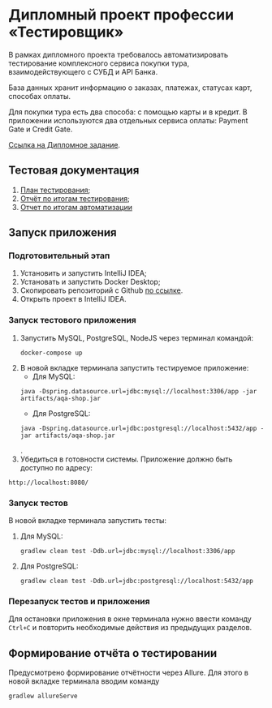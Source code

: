 # Дипломный проект профессии «Тестировщик»
В рамках дипломного проекта требовалось автоматизировать тестирование комплексного сервиса покупки тура, взаимодействующего с СУБД и API Банка.

База данных хранит информацию о заказах, платежах, статусах карт, способах оплаты.

Для покупки тура есть два способа: с помощью карты и в кредит. В приложении используются два отдельных сервиса оплаты: Payment Gate и Credit Gate.

[Ссылка на Дипломное задание](https://github.com/netology-code/qa-diploma).

## Тестовая документация
1. [План тестирования](https://github.com/kensei93/QA-Diplom-main/blob/main/documents/Plan.md);
1. [Отчёт по итогам тестирования](https://github.com/kensei93/QA-Diplom-main/blob/main/documents/Report.md);
1. [Отчет по итогам автоматизации](https://github.com/kensei93/QA-Diplom-main/blob/main/documents/Summary.md)

## Запуск приложения
### Подготовительный этап
1. Установить и запустить IntelliJ IDEA;
1. Установать и запустить Docker Desktop;
1. Скопировать репозиторий с Github [по ссылке](https://github.com/kensei93/QA-Diplom-main).
1. Открыть проект в IntelliJ IDEA.

### Запуск тестового приложения
1. Запустить MySQL, PostgreSQL, NodeJS через терминал командой:
   ```
   docker-compose up
   ```
1. В новой вкладке терминала запустить тестируемое приложение:
   * Для MySQL: 
   ```
   java -Dspring.datasource.url=jdbc:mysql://localhost:3306/app -jar artifacts/aqa-shop.jar
   ```
   * Для PostgreSQL: 
   ```
   java -Dspring.datasource.url=jdbc:postgresql://localhost:5432/app -jar artifacts/aqa-shop.jar
   ```
   .
1. Убедиться в готовности системы. Приложение должно быть доступно по адресу:
```
http://localhost:8080/
```

### Запуск тестов
В новой вкладке терминала запустить тесты:
1. Для MySQL: 
   ```
   gradlew clean test -Ddb.url=jdbc:mysql://localhost:3306/app
   ```
1. Для PostgreSQL: 
   ```
   gradlew clean test -Ddb.url=jdbc:postgresql://localhost:5432/app
   ```

### Перезапуск тестов и приложения
Для остановки приложения в окне терминала нужно ввести команду `Ctrl+С` и повторить необходимые действия из предыдущих разделов.

## Формирование отчёта о тестировании
Предусмотрено формирование отчётности через Allure. Для этого в новой вкладке терминала вводим команду 
```
gradlew allureServe
```
